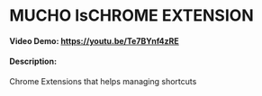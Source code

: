 # MUCHO lsCHROME EXTENSION 
#### Video Demo:  <https://youtu.be/Te7BYnf4zRE>
#### Description:
Chrome Extensions that helps managing shortcuts 